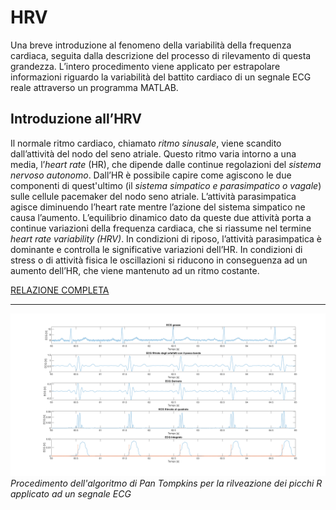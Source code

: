 # HRV
Una breve introduzione al fenomeno della variabilità della frequenza cardiaca, seguita dalla descrizione del processo
di rilevamento di questa grandezza. L’intero procedimento viene applicato per estrapolare informazioni riguardo la
variabilità del battito cardiaco di un segnale ECG reale attraverso un programma MATLAB.

## Introduzione all’HRV
Il normale ritmo cardiaco, chiamato *ritmo sinusale*, viene scandito dall’attività del nodo del seno atriale. Questo
ritmo varia intorno a una media, l’*heart rate* (HR), che dipende dalle continue regolazioni del *sistema nervoso
autonomo*. Dall’HR è possibile capire come agiscono le due componenti di quest'ultimo (il *sistema simpatico e
parasimpatico o vagale*) sulle cellule pacemaker del nodo seno atriale. L’attività parasimpatica agisce diminuendo
l’heart rate mentre l’azione del sistema simpatico ne causa l’aumento. L’equilibrio dinamico dato da queste due
attività porta a continue variazioni della frequenza cardiaca, che si riassume nel termine *heart rate variability
(HRV)*.
In condizioni di riposo, l’attività parasimpatica è dominante e controlla le significative variazioni dell’HR. In condizioni di stress o di attività fisica le oscillazioni si riducono in conseguenza ad un aumento dell’HR, che viene mantenuto ad un ritmo costante.

[RELAZIONE COMPLETA](/Studio%20HRV%20(report%20fallimentare).pdf)

_________________________________________________________________________________________________________________________________________________________


![Image1](/Grafici/PanTompkins.png)
*Procedimento dell'algoritmo di Pan Tompkins per la rilveazione dei picchi R applicato ad un segnale ECG*                                                     

